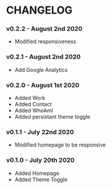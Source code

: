 # CHANGELOG

### v0.2.2 - August 2nd 2020
- Modified responsiveness

### v0.2.1 - August 2nd 2020
- Add Google Analytics

### v0.2.0 - August 1st 2020
- Added Work
- Added Contact
- Added WhoAmI
- Added persistant theme toggle
  
### v0.1.1 - July 22nd 2020
- Modified homepage to be responsive
  
### v0.1.0 - July 20th 2020
- Added Homepage
- Added Theme Toggle